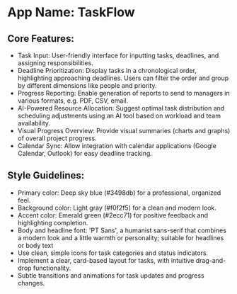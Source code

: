 # **App Name**: TaskFlow

## Core Features:

- Task Input: User-friendly interface for inputting tasks, deadlines, and assigning responsibilities.
- Deadline Prioritization: Display tasks in a chronological order, highlighting approaching deadlines. Users can filter the order and group by different dimensions like people and priority.
- Progress Reporting: Enable generation of reports to send to managers in various formats, e.g. PDF, CSV, email.
- AI-Powered Resource Allocation: Suggest optimal task distribution and scheduling adjustments using an AI tool based on workload and team availability.
- Visual Progress Overview: Provide visual summaries (charts and graphs) of overall project progress.
- Calendar Sync: Allow integration with calendar applications (Google Calendar, Outlook) for easy deadline tracking.

## Style Guidelines:

- Primary color: Deep sky blue (#3498db) for a professional, organized feel.
- Background color: Light gray (#f0f2f5) for a clean and modern look.
- Accent color: Emerald green (#2ecc71) for positive feedback and highlighting completion.
- Body and headline font: 'PT Sans', a humanist sans-serif that combines a modern look and a little warmth or personality; suitable for headlines or body text
- Use clean, simple icons for task categories and status indicators.
- Implement a clear, card-based layout for tasks, with intuitive drag-and-drop functionality.
- Subtle transitions and animations for task updates and progress changes.